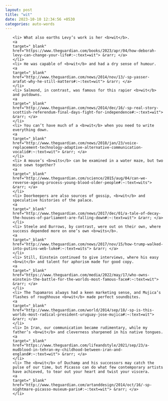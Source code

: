 ```yaml
---
layout: post
title: "wit"
date: 2023-10-10 12:34:56 +0530
categories: auto-words
---
```

<ol>

    <li> What also earths Levy’s work is her <b>wit</b>.
    <a 
    target="_blank" 
    href="https://www.theguardian.com/books/2023/apr/04/how-deborah-levy-can-change-your-life#:~:text=wit"> &rarr; </a>
    </li>
    <li> He was capable of <b>wit</b> and had a dry sense of humour.
    <a 
    target="_blank" 
    href="http://www.theguardian.com/news/2014/nov/13/-sp-yasser-arafat-why-he-still-matters#:~:text=wit"> &rarr; </a>
    </li>
    <li> Salmond, in contrast, was famous for this rapier <b>wit</b> and putdowns.
    <a 
    target="_blank" 
    href="http://www.theguardian.com/news/2014/dec/16/-sp-real-story-scottish-referendum-final-days-fight-for-independence#:~:text=wit"> &rarr; </a>
    </li>
    <li> You can’t have much of a <b>wit</b> when you need to write everything down.
    <a 
    target="_blank" 
    href="http://www.theguardian.com/news/2018/jan/23/voice-replacement-technology-adaptive-alternative-communication-vocalid#:~:text=wit"> &rarr; </a>
    </li>
    <li> A mouse’s <b>wits</b> can be examined in a water maze, but two mice sewn together?
    <a 
    target="_blank" 
    href="http://www.theguardian.com/science/2015/aug/04/can-we-reverse-ageing-process-young-blood-older-people#:~:text=wits"> &rarr; </a>
    </li>
    <li> Doorkeepers are also sources of gossip, <b>wit</b> and speculative histories of the palace.
    <a 
    target="_blank" 
    href="http://www.theguardian.com/news/2017/dec/01/a-tale-of-decay-the-houses-of-parliament-are-falling-down#:~:text=wit"> &rarr; </a>
    </li>
    <li> Steele and Burrows, by contrast, were out on their own, where success depended more on one’s own <b>wits</b>.
    <a 
    target="_blank" 
    href="http://www.theguardian.com/news/2017/nov/15/how-trump-walked-into-putins-web-luke#:~:text=wits"> &rarr; </a>
    </li>
    <li> Still, Einstein continued to give interviews, where his easy <b>wit</b> and talent for aphorism made for good copy.
    <a 
    target="_blank" 
    href="https://www.theguardian.com/media/2022/may/17/who-owns-einstein-the-battle-for-the-worlds-most-famous-face#:~:text=wit"> &rarr; </a>
    </li>
    <li> The Tupamaros always had a keen marketing sense, and Mujica’s flashes of roughhouse <b>wit</b> made perfect soundbites.
    <a 
    target="_blank" 
    href="http://www.theguardian.com/world/2014/sep/18/-sp-is-this-worlds-most-radical-president-uruguay-jose-mujica#:~:text=wit"> &rarr; </a>
    </li>
    <li> In Iran, our communication became rudimentary, while my father’s <b>wit</b> and cleverness sharpened in his native tongues.
    <a 
    target="_blank" 
    href="https://www.theguardian.com/lifeandstyle/2021/sep/23/a-mudblood-in-tehran-my-childhood-between-iran-and-england#:~:text=wit"> &rarr; </a>
    </li>
    <li> The <b>wit</b> of Duchamp and his successors may catch the pulse of our time, but Picasso can do what few contemporary artists have achieved, to tear out your heart and twist your viscera.
    <a 
    target="_blank" 
    href="http://www.theguardian.com/artanddesign/2014/oct/16/-sp-nightmare-picasso-museum-paris#:~:text=wit"> &rarr; </a>
    </li>